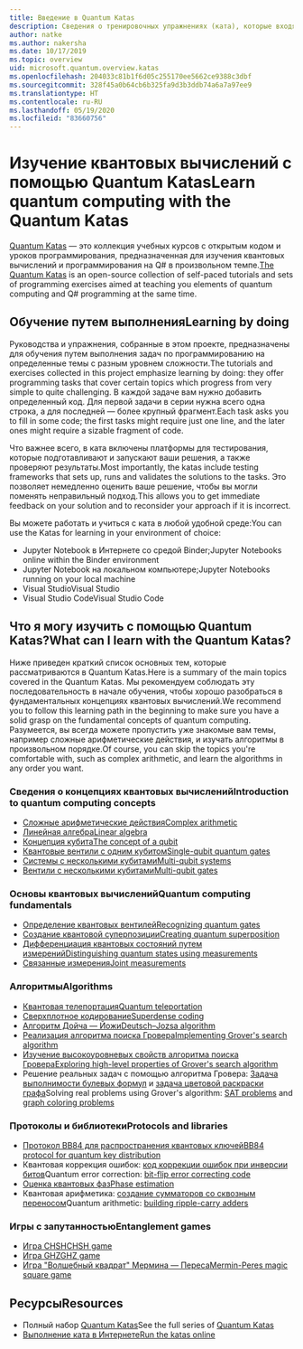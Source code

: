 ```yaml
---
title: Введение в Quantum Katas
description: Сведения о тренировочных упражнениях (ката), которые входят в пакет средств разработки Microsoft Quantum
author: natke
ms.author: nakersha
ms.date: 10/17/2019
ms.topic: overview
uid: microsoft.quantum.overview.katas
ms.openlocfilehash: 204033c81b1f6d05c255170ee5662ce9388c3dbf
ms.sourcegitcommit: 328f45a0b64cb6b325fa9d3b3ddb74a6a7a97ee9
ms.translationtype: HT
ms.contentlocale: ru-RU
ms.lasthandoff: 05/19/2020
ms.locfileid: "83660756"
---
```

# <a name="learn-quantum-computing-with-the-quantum-katas"></a><span data-ttu-id="2d517-103">Изучение квантовых вычислений с помощью Quantum Katas</span><span class="sxs-lookup"><span data-stu-id="2d517-103">Learn quantum computing with the Quantum Katas</span></span>

<span data-ttu-id="2d517-104">[Quantum Katas](https://github.com/Microsoft/QuantumKatas/) — это коллекция учебных курсов с открытым кодом и уроков программирования, предназначенная для изучения квантовых вычислений и программирования на Q# в произвольном темпе.</span><span class="sxs-lookup"><span data-stu-id="2d517-104">[The Quantum Katas](https://github.com/Microsoft/QuantumKatas/) is an open-source collection of self-paced tutorials and sets of programming exercises aimed at teaching you elements of quantum computing and Q# programming at the same time.</span></span>

## <a name="learning-by-doing"></a><span data-ttu-id="2d517-105">Обучение путем выполнения</span><span class="sxs-lookup"><span data-stu-id="2d517-105">Learning by doing</span></span>

<span data-ttu-id="2d517-106">Руководства и упражнения, собранные в этом проекте, предназначены для обучения путем выполнения задач по программированию на определенные темы с разным уровнем сложности.</span><span class="sxs-lookup"><span data-stu-id="2d517-106">The tutorials and exercises collected in this project emphasize learning by doing: they offer programming tasks that cover certain topics which progress from very simple to quite challenging.</span></span> <span data-ttu-id="2d517-107">В каждой задаче вам нужно добавить определенный код. Для первой задачи в серии нужна всего одна строка, а для последней — более крупный фрагмент.</span><span class="sxs-lookup"><span data-stu-id="2d517-107">Each task asks you to fill in some code; the first tasks might require just one line, and the later ones might require a sizable fragment of code.</span></span>

<span data-ttu-id="2d517-108">Что важнее всего, в ката включены платформы для тестирования, которые подготавливают и запускают ваши решения, а также проверяют результаты.</span><span class="sxs-lookup"><span data-stu-id="2d517-108">Most importantly, the katas include testing frameworks that sets up, runs and validates the solutions to the tasks.</span></span> <span data-ttu-id="2d517-109">Это позволяет немедленно оценить ваше решение, чтобы вы могли поменять неправильный подход.</span><span class="sxs-lookup"><span data-stu-id="2d517-109">This allows you to get immediate feedback on your solution and to reconsider your approach if it is incorrect.</span></span>

<span data-ttu-id="2d517-110">Вы можете работать и учиться с ката в любой удобной среде:</span><span class="sxs-lookup"><span data-stu-id="2d517-110">You can use the Katas for learning in your environment of choice:</span></span>

* <span data-ttu-id="2d517-111">Jupyter Notebook в Интернете со средой Binder;</span><span class="sxs-lookup"><span data-stu-id="2d517-111">Jupyter Notebooks online within the Binder environment</span></span>
* <span data-ttu-id="2d517-112">Jupyter Notebook на локальном компьютере;</span><span class="sxs-lookup"><span data-stu-id="2d517-112">Jupyter Notebooks running on your local machine</span></span>
* <span data-ttu-id="2d517-113">Visual Studio</span><span class="sxs-lookup"><span data-stu-id="2d517-113">Visual Studio</span></span>
* <span data-ttu-id="2d517-114">Visual Studio Code</span><span class="sxs-lookup"><span data-stu-id="2d517-114">Visual Studio Code</span></span>

## <a name="what-can-i-learn-with-the-quantum-katas"></a><span data-ttu-id="2d517-115">Что я могу изучить с помощью Quantum Katas?</span><span class="sxs-lookup"><span data-stu-id="2d517-115">What can I learn with the Quantum Katas?</span></span>

<span data-ttu-id="2d517-116">Ниже приведен краткий список основных тем, которые рассматриваются в Quantum Katas.</span><span class="sxs-lookup"><span data-stu-id="2d517-116">Here is a summary of the main topics covered in the Quantum Katas.</span></span> <span data-ttu-id="2d517-117">Мы рекомендуем соблюдать эту последовательность в начале обучения, чтобы хорошо разобраться в фундаментальных концепциях квантовых вычислений.</span><span class="sxs-lookup"><span data-stu-id="2d517-117">We recommend you to follow this learning path in the beginning to make sure you have a solid grasp on the fundamental concepts of quantum computing.</span></span> <span data-ttu-id="2d517-118">Разумеется, вы всегда можете пропустить уже знакомые вам темы, например сложные арифметические действия, и изучать алгоритмы в произвольном порядке.</span><span class="sxs-lookup"><span data-stu-id="2d517-118">Of course, you can skip the topics you're comfortable with, such as complex arithmetic, and learn the algorithms in any order you want.</span></span>

### <a name="introduction-to-quantum-computing-concepts"></a><span data-ttu-id="2d517-119">Сведения о концепциях квантовых вычислений</span><span class="sxs-lookup"><span data-stu-id="2d517-119">Introduction to quantum computing concepts</span></span>

* [<span data-ttu-id="2d517-120">Сложные арифметические действия</span><span class="sxs-lookup"><span data-stu-id="2d517-120">Complex arithmetic</span></span>](https://github.com/microsoft/QuantumKatas/tree/master/tutorials/ComplexArithmetic)
* [<span data-ttu-id="2d517-121">Линейная алгебра</span><span class="sxs-lookup"><span data-stu-id="2d517-121">Linear algebra</span></span>](https://github.com/microsoft/QuantumKatas/tree/master/tutorials/LinearAlgebra)
* [<span data-ttu-id="2d517-122">Концепция кубита</span><span class="sxs-lookup"><span data-stu-id="2d517-122">The concept of a qubit</span></span>](https://github.com/microsoft/QuantumKatas/tree/master/tutorials/Qubit)
* [<span data-ttu-id="2d517-123">Квантовые вентили с одним кубитом</span><span class="sxs-lookup"><span data-stu-id="2d517-123">Single-qubit quantum gates</span></span>](https://github.com/microsoft/QuantumKatas/tree/master/tutorials/SingleQubitGates)
* [<span data-ttu-id="2d517-124">Системы с несколькими кубитами</span><span class="sxs-lookup"><span data-stu-id="2d517-124">Multi-qubit systems</span></span>](https://github.com/microsoft/QuantumKatas/tree/master/tutorials/MultiQubitSystems)
* [<span data-ttu-id="2d517-125">Вентили с несколькими кубитами</span><span class="sxs-lookup"><span data-stu-id="2d517-125">Multi-qubit gates</span></span>](https://github.com/microsoft/QuantumKatas/tree/master/tutorials/MultiQubitGates)

### <a name="quantum-computing-fundamentals"></a><span data-ttu-id="2d517-126">Основы квантовых вычислений</span><span class="sxs-lookup"><span data-stu-id="2d517-126">Quantum computing fundamentals</span></span>

* [<span data-ttu-id="2d517-127">Определение квантовых вентилей</span><span class="sxs-lookup"><span data-stu-id="2d517-127">Recognizing quantum gates</span></span>](https://github.com/microsoft/QuantumKatas/tree/master/BasicGates)
* [<span data-ttu-id="2d517-128">Создание квантовой суперпозиции</span><span class="sxs-lookup"><span data-stu-id="2d517-128">Creating quantum superposition</span></span>](https://github.com/microsoft/QuantumKatas/tree/master/Superposition)
* [<span data-ttu-id="2d517-129">Дифференциация квантовых состояний путем измерений</span><span class="sxs-lookup"><span data-stu-id="2d517-129">Distinguishing quantum states using measurements</span></span>](https://github.com/microsoft/QuantumKatas/tree/master/Measurements)
* [<span data-ttu-id="2d517-130">Связанные измерения</span><span class="sxs-lookup"><span data-stu-id="2d517-130">Joint measurements</span></span>](https://github.com/microsoft/QuantumKatas/tree/master/JointMeasurements)

### <a name="algorithms"></a><span data-ttu-id="2d517-131">Алгоритмы</span><span class="sxs-lookup"><span data-stu-id="2d517-131">Algorithms</span></span>

* [<span data-ttu-id="2d517-132">Квантовая телепортация</span><span class="sxs-lookup"><span data-stu-id="2d517-132">Quantum teleportation</span></span>](https://github.com/microsoft/QuantumKatas/tree/master/Teleportation)
* [<span data-ttu-id="2d517-133">Сверхплотное кодирование</span><span class="sxs-lookup"><span data-stu-id="2d517-133">Superdense coding</span></span>](https://github.com/microsoft/QuantumKatas/tree/master/SuperdenseCoding)
* [<span data-ttu-id="2d517-134">Алгоритм Дойча — Йожи</span><span class="sxs-lookup"><span data-stu-id="2d517-134">Deutsch–Jozsa algorithm</span></span>](https://github.com/microsoft/QuantumKatas/tree/master/tutorials/ExploringDeutschJozsaAlgorithm)
* [<span data-ttu-id="2d517-135">Реализация алгоритма поиска Гровера</span><span class="sxs-lookup"><span data-stu-id="2d517-135">Implementing Grover's search algorithm</span></span>](https://github.com/microsoft/QuantumKatas/tree/master/GroversAlgorithm)
* [<span data-ttu-id="2d517-136">Изучение высокоуровневых свойств алгоритма поиска Гровера</span><span class="sxs-lookup"><span data-stu-id="2d517-136">Exploring high-level properties of Grover's search algorithm</span></span>](https://github.com/microsoft/QuantumKatas/tree/master/tutorials/ExploringGroversAlgorithm)
* <span data-ttu-id="2d517-137">Решение реальных задач с помощью алгоритма Гровера: [Задача выполнимости булевых формул](https://github.com/microsoft/QuantumKatas/tree/master/SolveSATWithGrover) и [задача цветовой раскраски графа](https://github.com/microsoft/QuantumKatas/tree/master/GraphColoring)</span><span class="sxs-lookup"><span data-stu-id="2d517-137">Solving real problems using Grover's algorithm: [SAT problems](https://github.com/microsoft/QuantumKatas/tree/master/SolveSATWithGrover) and [graph coloring problems](https://github.com/microsoft/QuantumKatas/tree/master/GraphColoring)</span></span>

### <a name="protocols-and-libraries"></a><span data-ttu-id="2d517-138">Протоколы и библиотеки</span><span class="sxs-lookup"><span data-stu-id="2d517-138">Protocols and libraries</span></span>

* [<span data-ttu-id="2d517-139">Протокол BB84 для распространения квантовых ключей</span><span class="sxs-lookup"><span data-stu-id="2d517-139">BB84 protocol for quantum key distribution</span></span>](https://github.com/microsoft/QuantumKatas/tree/master/KeyDistribution_BB84)
* <span data-ttu-id="2d517-140">Квантовая коррекция ошибок: [код коррекции ошибок при инверсии битов](https://github.com/microsoft/QuantumKatas/tree/master/QEC_BitFlipCode)</span><span class="sxs-lookup"><span data-stu-id="2d517-140">Quantum error correction: [bit-flip error correcting code](https://github.com/microsoft/QuantumKatas/tree/master/QEC_BitFlipCode)</span></span>
* [<span data-ttu-id="2d517-141">Оценка квантовых фаз</span><span class="sxs-lookup"><span data-stu-id="2d517-141">Phase estimation</span></span>](https://github.com/microsoft/QuantumKatas/blob/master/PhaseEstimation)
* <span data-ttu-id="2d517-142">Квантовая арифметика: [создание сумматоров со сквозным переносом](https://github.com/microsoft/QuantumKatas/blob/master/RippleCarryAdder)</span><span class="sxs-lookup"><span data-stu-id="2d517-142">Quantum arithmetic: [building ripple-carry adders](https://github.com/microsoft/QuantumKatas/blob/master/RippleCarryAdder)</span></span>

### <a name="entanglement-games"></a><span data-ttu-id="2d517-143">Игры с запутанностью</span><span class="sxs-lookup"><span data-stu-id="2d517-143">Entanglement games</span></span>

* [<span data-ttu-id="2d517-144">Игра CHSH</span><span class="sxs-lookup"><span data-stu-id="2d517-144">CHSH game</span></span>](https://github.com/microsoft/QuantumKatas/tree/master/CHSHGame)
* [<span data-ttu-id="2d517-145">Игра GHZ</span><span class="sxs-lookup"><span data-stu-id="2d517-145">GHZ game</span></span>](https://github.com/microsoft/QuantumKatas/tree/master/GHZGame)
* [<span data-ttu-id="2d517-146">Игра "Волшебный квадрат" Мермина — Переса</span><span class="sxs-lookup"><span data-stu-id="2d517-146">Mermin-Peres magic square game</span></span>](https://github.com/microsoft/QuantumKatas/tree/master/MagicSquareGame)

## <a name="resources"></a><span data-ttu-id="2d517-147">Ресурсы</span><span class="sxs-lookup"><span data-stu-id="2d517-147">Resources</span></span>

* <span data-ttu-id="2d517-148">Полный набор [Quantum Katas](https://github.com/microsoft/QuantumKatas)</span><span class="sxs-lookup"><span data-stu-id="2d517-148">See the full series of [Quantum Katas](https://github.com/microsoft/QuantumKatas)</span></span>
* [<span data-ttu-id="2d517-149">Выполнение ката в Интернете</span><span class="sxs-lookup"><span data-stu-id="2d517-149">Run the katas online</span></span>](https://aka.ms/try-quantum-katas)
